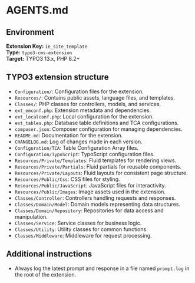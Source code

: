 # AGENTS.md

## Environment
**Extension Key:** `ie_site_template`  
**Type:** `typo3-cms-extension`  
**Target:** TYPO3 13.x, PHP 8.2+

## TYPO3 extension structure
- `Configuration/`: Configuration files for the extension.
- `Resources/`: Contains public assets, language files, and templates.
- `Classes/`: PHP classes for controllers, models, and services.
- `ext_emconf.php`: Extension metadata and dependencies.
- `ext_localconf.php`: Local configuration for the extension.
- `ext_tables.php`: Database table definitions and TCA configurations.
- `composer.json`: Composer configuration for managing dependencies.
- `README.md`: Documentation for the extension.
- `CHANGELOG.md`: Log of changes made in each version.
- `Configuration/TCA`: Table Configuration Array files.
- `Configuration/TypoScript`: TypoScript configuration files.
- `Resources/Private/Templates`: Fluid templates for rendering views.
- `Resources/Private/Partials`: Fluid partials for reusable components.
- `Resources/Private/Layouts`: Fluid layouts for consistent page structure.
- `Resources/Public/Css`: CSS files for styling.
- `Resources/Public/JavaScript`: JavaScript files for interactivity.
- `Resources/Public/Images`: Image assets used in the extension.
- `Classes/Controller`: Controllers handling requests and responses.
- `Classes/Domain/Model`: Domain models representing data structures.
- `Classes/Domain/Repository`: Repositories for data access and manipulation.
- `Classes/Service`: Service classes for business logic.
- `Classes/Utility`: Utility classes for common functions.
- `Classes/Middleware`: Middleware for request processing.

## Additional instructions
- Always log the latest prompt and response in a file named `prompt.log` in the root of the extension.
